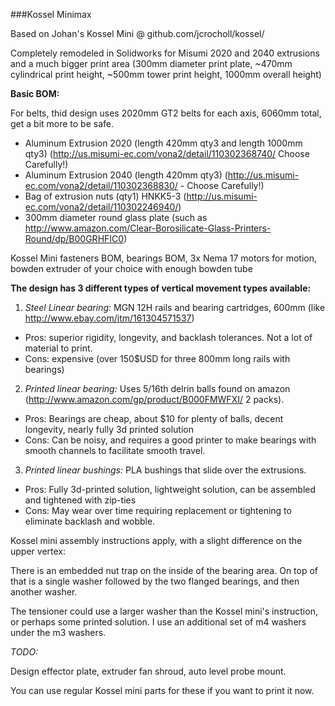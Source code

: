###Kossel Minimax

Based on Johan's Kossel Mini @ github.com/jcrocholl/kossel/

Completely remodeled in Solidworks for Misumi 2020 and 2040 extrusions and a much bigger print area (300mm diameter print plate, ~470mm cylindrical print height, ~500mm tower print height, 1000mm overall height)

**Basic BOM:**

For belts, thid design uses 2020mm GT2 belts for each axis, 6060mm total, get a bit more to be safe.

* Aluminum Extrusion 2020 (length 420mm qty3 and length 1000mm qty3) (http://us.misumi-ec.com/vona2/detail/110302368740/ Choose Carefully!)
* Aluminum Extrusion 2040 (length 420mm qty3)  (http://us.misumi-ec.com/vona2/detail/110302368830/ - Choose Carefully!)
* Bag of extrusion nuts (qty1) HNKK5-3 (http://us.misumi-ec.com/vona2/detail/110302246940/)
* 300mm diameter round glass plate (such as http://www.amazon.com/Clear-Borosilicate-Glass-Printers-Round/dp/B00GRHFIC0)


Kossel Mini fasteners BOM, bearings BOM, 3x Nema  17 motors for motion, bowden extruder of your choice with enough bowden tube


**The design has 3 different types of vertical movement types available:**

1. *Steel Linear bearing:* MGN 12H rails and bearing cartridges, 600mm (like http://www.ebay.com/itm/161304571537)
  - Pros: superior rigidity, longevity, and backlash tolerances. Not a lot of material to print. 
  - Cons: expensive (over 150$USD for three 800mm long rails with bearings)
 
2. *Printed linear bearing:* Uses 5/16th delrin balls found on amazon (http://www.amazon.com/gp/product/B000FMWFXI/ 2 packs). 
  - Pros: Bearings are cheap, about $10 for plenty of balls, decent longevity, nearly fully 3d printed solution
  - Cons: Can be noisy, and requires a good printer to make bearings with smooth channels to facilitate smooth travel. 
	
3. *Printed linear bushings:* PLA bushings that slide over the extrusions.
  - Pros: Fully 3d-printed solution, lightweight solution, can be assembled and tightened with zip-ties
  - Cons: May wear over time requiring replacement or tightening to eliminate backlash and wobble.



Kossel mini assembly instructions apply, with a slight difference on the upper vertex:

  There is an embedded nut trap on the inside of the bearing area. On top of that is a single washer followed by the two flanged bearings, and then another washer.
  
  The tensioner could use a larger washer than the Kossel mini's instruction, or perhaps some printed solution. I use an additional set of m4 washers under the m3 washers.
		

*TODO:*

Design effector plate, extruder fan shroud, auto level probe mount.
  
  You can use regular Kossel mini parts for these if you want to print it now.	
